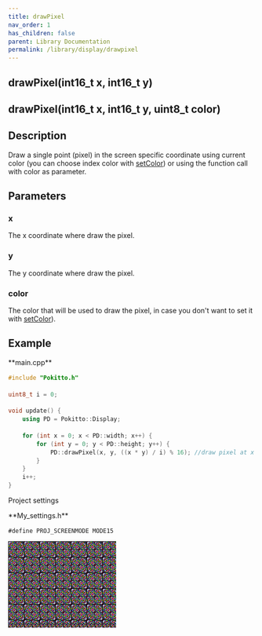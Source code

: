 ```yaml
---
title: drawPixel
nav_order: 1
has_children: false
parent: Library Documentation
permalink: /library/display/drawpixel
---
```


## drawPixel(int16_t x, int16_t y)

## drawPixel(int16_t x, int16_t y, uint8_t color)

## Description
Draw a single point (pixel) in the screen specific coordinate using current color (you can choose index color with [setColor]({{site.url}}{{site.baseurl}}/library/display/setcolor))
or using the function call with color as parameter.

## Parameters

### x
The x coordinate where draw the pixel. 

### y
The y coordinate where draw the pixel.

### color
The color that will be used to draw the pixel, in case you don't want to set it with [setColor]({{site.url}}{{site.baseurl}}/library/display/setcolor)).


## Example

<div class="code-example" markdown="1">
**main.cpp**
</div>


```cpp
#include "Pokitto.h"

uint8_t i = 0;

void update() {
    using PD = Pokitto::Display;

    for (int x = 0; x < PD::width; x++) {
        for (int y = 0; y < PD::height; y++) {
            PD::drawPixel(x, y, ((x * y) / i) % 16); //draw pixel at x and y with a color
        }
    }
    i++;
}
```

Project settings
<div class="code-example" markdown="1">
**My_settings.h**
</div>

```
#define PROJ_SCREENMODE MODE15
```

<div style="min-width: 33.33%">
    <img src="drawpixel.gif">
</div>
